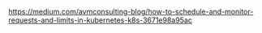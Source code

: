 https://medium.com/avmconsulting-blog/how-to-schedule-and-monitor-requests-and-limits-in-kubernetes-k8s-3671e98a95ac
